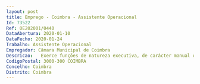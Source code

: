 ```yaml
--- 
layout: post
title: Emprego - Coimbra - Assistente Operacional
Id: 73522
Ref: OE202001/0440
DataAbertura: 2020-01-10
DataFecho: 2020-01-24
Trabalho: Assistente Operacional
Empregador: Câmara Municipal de Coimbra
Descricao:   Exerce funções de natureza executiva, de carácter manual ou mecânico, enquadradas em diretivas definidas, na área de ambiente e serviços urbanos, executando tarefas de apoio indispensáveis ao funcionamento dos serviços, podendo comportar esforço físico, nomeadamente, captura e maneio geral dos animais, manutenção e limpeza do centro de recolha oficial de animais, incluindo, instalações, equipamentos e utensílios, bem como, condução e manutenção de veículos.  Competências  Orientação para o serviço público  trabalho de equipa e cooperação  responsabilidade e compromisso com o serviço  adaptação e melhoria contínua  inovação e qualidade.
CodigoPostal: 3000-300 COIMBRA
Concelho: Coimbra
Distrito: Coimbra
--- 
```


